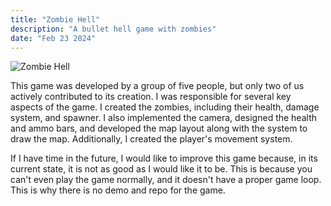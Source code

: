```yaml
---
title: "Zombie Hell"
description: "A bullet hell game with zombies"
date: "Feb 23 2024"
---
```


![Zombie Hell](/images/zombiegame.png)

This game was developed by a group of five people, but only two of us actively contributed to its creation. I was responsible for several key aspects of the game. I created the zombies, including their health, damage system, and spawner. I also implemented the camera, designed the health and ammo bars, and developed the map layout along with the system to draw the map. Additionally, I created the player's movement system.

If I have time in the future, I would like to improve this game because, in its current state, it is not as good as I would like it to be. This is because you can't even play the game normally, and it doesn't have a proper game loop. This is why there is no demo and repo for the game.
